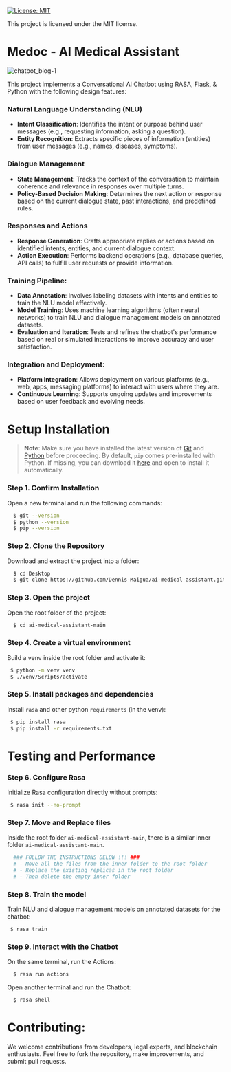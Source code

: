 [![License: MIT](https://img.shields.io/badge/License-MIT-yellow.svg)](https://opensource.org/licenses/MIT)

This project is licensed under the MIT license.

# Medoc - AI Medical Assistant

![chatbot_blog-1](https://github.com/Dennis-Maigua/ai-medical-assistant/assets/32156551/37f7de8b-e13c-42fd-a711-09d6122677cb)

This project implements a Conversational AI Chatbot using RASA, Flask, & Python with the following design features:

### Natural Language Understanding (NLU)
- **Intent Classification**: Identifies the intent or purpose behind user messages (e.g., requesting information, asking a question).
- **Entity Recognition**: Extracts specific pieces of information (entities) from user messages (e.g., names, diseases, symptoms).

### Dialogue Management
- **State Management**: Tracks the context of the conversation to maintain coherence and relevance in responses over multiple turns.
- **Policy-Based Decision Making**: Determines the next action or response based on the current dialogue state, past interactions, and predefined rules.

### Responses and Actions
- **Response Generation**: Crafts appropriate replies or actions based on identified intents, entities, and current dialogue context.
- **Action Execution**: Performs backend operations (e.g., database queries, API calls) to fulfill user requests or provide information.
  
### Training Pipeline:
- **Data Annotation**: Involves labeling datasets with intents and entities to train the NLU model effectively.
- **Model Training**: Uses machine learning algorithms (often neural networks) to train NLU and dialogue management models on annotated datasets.
- **Evaluation and Iteration**: Tests and refines the chatbot's performance based on real or simulated interactions to improve accuracy and user satisfaction.

### Integration and Deployment:
- **Platform Integration**: Allows deployment on various platforms (e.g., web, apps, messaging platforms) to interact with users where they are.
- **Continuous Learning**: Supports ongoing updates and improvements based on user feedback and evolving needs.

# Setup Installation

>**Note**: Make sure you have installed the latest version of [Git](https://git-scm.com/downloads) and [Python](https://www.python.org/downloads/release/python-31011/) before proceeding. By default, `pip` comes pre-installed with Python. If missing, you can download it [here](https://bootstrap.pypa.io/get-pip.py) and open to install it automatically.

### Step 1. Confirm Installation

Open a new terminal and run the following commands:

  ```bash
    $ git --version
    $ python --version
    $ pip --version
  ```

### Step 2. Clone the Repository

Download and extract the project into a folder:

  ```bash
    $ cd Desktop
    $ git clone https://github.com/Dennis-Maigua/ai-medical-assistant.git
  ```

### Step 3. Open the project

Open the root folder of the project:

  ```bash
    $ cd ai-medical-assistant-main
  ```

### Step 4. Create a virtual environment

Build a venv inside the root folder and activate it:

  ```bash
   $ python -m venv venv
   $ ./venv/Scripts/activate
  ```
   
### Step 5. Install packages and dependencies

Install `rasa` and other python `requirements` (in the venv):
  
  ```bash
   $ pip install rasa
   $ pip install -r requirements.txt
  ```

# Testing and Performance

### Step 6. Configure Rasa

Initialize Rasa configuration directly without prompts:
  
  ```bash
   $ rasa init --no-prompt
  ```

### Step 7. Move and Replace files

Inside the root folder `ai-medical-assistant-main`, there is a similar inner folder `ai-medical-assistant-main`.

  ```bash
    ### FOLLOW THE INSTRUCTIONS BELOW !!! ###
    # - Move all the files from the inner folder to the root folder
    # - Replace the existing replicas in the root folder
    # - Then delete the empty inner folder
  ```

### Step 8. Train the model

Train NLU and dialogue management models on annotated datasets for the chatbot:
  
  ```bash
   $ rasa train
  ```

### Step 9. Interact with the Chatbot

On the same terminal, run the Actions:

  ```bash
    $ rasa run actions
  ```

Open another terminal and run the Chatbot:

  ```bash
    $ rasa shell
  ```

# Contributing:

We welcome contributions from developers, legal experts, and blockchain enthusiasts. Feel free to fork the repository, make improvements, and submit pull requests.
